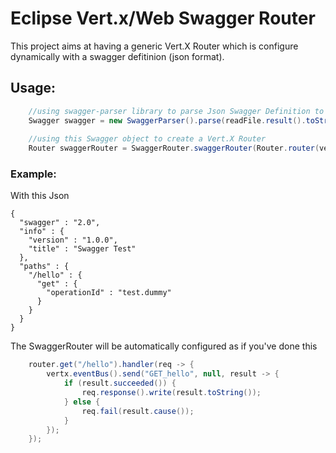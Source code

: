 # Eclipse Vert.x/Web Swagger Router

This project aims at having a generic Vert.X Router which is configure dynamically with a swagger defitinion (json format).

## Usage:

```java
    //using swagger-parser library to parse Json Swagger Definition to a Swagger Object
    Swagger swagger = new SwaggerParser().parse(readFile.result().toString(Charset.forName("utf-8")));
    
    //using this Swagger object to create a Vert.X Router
    Router swaggerRouter = SwaggerRouter.swaggerRouter(Router.router(vertx), swagger, vertx.eventBus());
```

### Example:
With this Json

    {
      "swagger" : "2.0",
      "info" : {
        "version" : "1.0.0",
        "title" : "Swagger Test"
      },
      "paths" : {
        "/hello" : {
          "get" : {
            "operationId" : "test.dummy"
          }
        }
      }
    }

The SwaggerRouter will be automatically configured as if you've done this
```java
    router.get("/hello").handler(req -> {
        vertx.eventBus().send("GET_hello", null, result -> {
            if (result.succeeded()) {
                req.response().write(result.toString());
            } else {
                req.fail(result.cause());
            }
        });
    });
```
